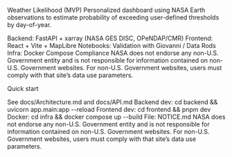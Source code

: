Weather Likelihood (MVP)
Personalized dashboard using NASA Earth observations to estimate probability of exceeding user-defined thresholds by day-of-year.

Backend: FastAPI + xarray (NASA GES DISC, OPeNDAP/CMR)
Frontend: React + Vite + MapLibre
Notebooks: Validation with Giovanni / Data Rods
Infra: Docker Compose
Compliance
NASA does not endorse any non-U.S. Government entity and is not responsible for information contained on non-U.S. Government websites. For non-U.S. Government websites, users must comply with that site’s data use parameters.

Quick start

See docs/Architecture.md and docs/API.md
Backend dev: cd backend && uvicorn app.main:app --reload
Frontend dev: cd frontend && pnpm dev
Docker: cd infra && docker compose up --build
File: NOTICE.md
NASA does not endorse any non-U.S. Government entity and is not responsible for information contained on non-U.S. Government websites. For non-U.S. Government websites, users must comply with that site’s data use parameters.